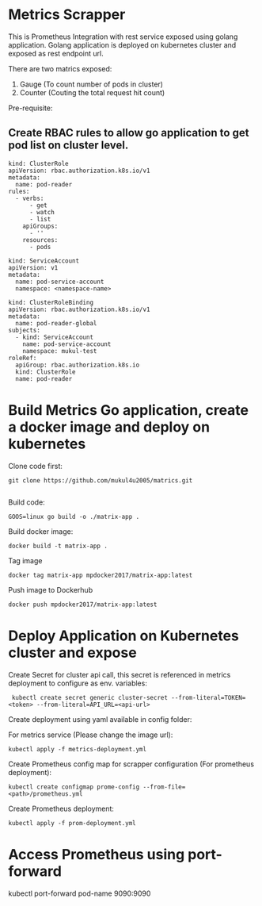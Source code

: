 # Metrics Scrapper

This is Prometheus Integration with rest service exposed using golang application. Golang application is deployed on kubernetes cluster and exposed as rest endpoint url.

There are two matrics exposed:

1) Gauge (To count number of pods in cluster)
2) Counter (Couting the total request hit count)

Pre-requisite:

## Create RBAC rules to allow go application to get pod list on cluster level.


```
kind: ClusterRole
apiVersion: rbac.authorization.k8s.io/v1
metadata:
  name: pod-reader
rules:
  - verbs:
      - get
      - watch
      - list
    apiGroups:
      - ''
    resources:
      - pods

```

```
kind: ServiceAccount
apiVersion: v1
metadata:
  name: pod-service-account
  namespace: <namespace-name>

```

```
kind: ClusterRoleBinding
apiVersion: rbac.authorization.k8s.io/v1
metadata:
  name: pod-reader-global
subjects:
  - kind: ServiceAccount
    name: pod-service-account
    namespace: mukul-test
roleRef:
  apiGroup: rbac.authorization.k8s.io
  kind: ClusterRole
  name: pod-reader

```

# Build Metrics Go application, create a docker image and deploy on kubernetes

Clone code first:

```
git clone https://github.com/mukul4u2005/matrics.git
 
```

Build code:

```
GOOS=linux go build -o ./matrix-app .
```

Build docker image:

```
docker build -t matrix-app .
```
Tag image

```
docker tag matrix-app mpdocker2017/matrix-app:latest
```
Push image to Dockerhub 

```
docker push mpdocker2017/matrix-app:latest   
```

# Deploy Application on Kubernetes cluster and expose

Create Secret for cluster api call, this secret is referenced in metrics deployment to configure as env. variables:

```
 kubectl create secret generic cluster-secret --from-literal=TOKEN=<token> --from-literal=API_URL=<api-url>

```

Create deployment using yaml available in config folder:

For metrics service (Please change the image url):

```
kubectl apply -f metrics-deployment.yml

```
Create Prometheus config map for scrapper configuration (For prometheus deployment):

```
kubectl create configmap prome-config --from-file=<path>/prometheus.yml

```

Create Prometheus deployment:

```
kubectl apply -f prom-deployment.yml
```

# Access Prometheus using port-forward

kubectl port-forward pod-name 9090:9090


